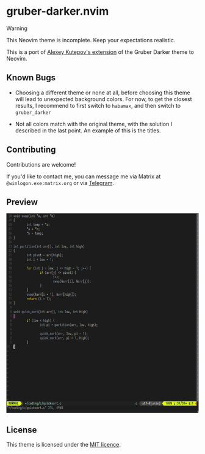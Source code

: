 # gruber-darker.nvim

> [!WARNING]
> This Neovim theme is incomplete. Keep your expectations realistic.

This is a port of [Alexey Kutepov's extension](https://github.com/rexim/gruber-darker-theme) of the Gruber Darker theme to Neovim.

## Known Bugs

  - Choosing a different theme or none at all, before choosing this theme will
    lead to unexpected background colors. For now, to get the closest results, I
    recommend to first switch to `habamax`, and then switch to `gruber_darker`

  - Not all colors match with the original theme, with the solution I described
    in the last point. An example of this is the titles.

## Contributing

Contributions are welcome\!

If you'd like to contact me, you can message me via Matrix at
`@winlogon.exe:matrix.org` or via [Telegram](https://t.me/winlogon3).

## Preview

![Image showing an QuickSort function in C with gruber-darker.vim](images/image0.png)

## License

This theme is licensed under the [MIT licence](LICENSE.md).
